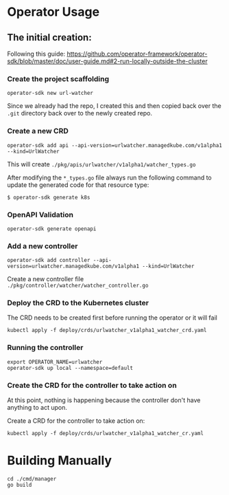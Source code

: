 # Operator Usage

## The initial creation:
Following this guide: https://github.com/operator-framework/operator-sdk/blob/master/doc/user-guide.md#2-run-locally-outside-the-cluster


### Create the project scaffolding

```
operator-sdk new url-watcher
```

Since we already had the repo, I created this and then copied back over the `.git` directory back over to the
newly created repo.


### Create a new CRD

```
operator-sdk add api --api-version=urlwatcher.managedkube.com/v1alpha1 --kind=UrlWatcher
```

This will create `./pkg/apis/urlwatcher/v1alpha1/watcher_types.go`

After modifying the `*_types.go` file always run the following command to update the generated code for that resource type:

```
$ operator-sdk generate k8s
```

### OpenAPI Validation

```
operator-sdk generate openapi
```

### Add a new controller

```
operator-sdk add controller --api-version=urlwatcher.managedkube.com/v1alpha1 --kind=UrlWatcher
```

Create a new controller file `./pkg/controller/watcher/watcher_controller.go`

### Deploy the CRD to the Kubernetes cluster

The CRD needs to be created first before running the operator or it will fail

```
kubectl apply -f deploy/crds/urlwatcher_v1alpha1_watcher_crd.yaml
```

### Running the controller

```
export OPERATOR_NAME=urlwatcher
operator-sdk up local --namespace=default
```

### Create the CRD for the controller to take action on
At this point, nothing is happening because the controller don't have anything to act upon.

Create a CRD for the controller to take action on:

```
kubectl apply -f deploy/crds/urlwatcher_v1alpha1_watcher_cr.yaml
```

# Building Manually

```
cd ./cmd/manager
go build
```